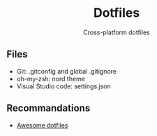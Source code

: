 <div align="center">

# Dotfiles

Cross-platform dotfiles
</div>

## Files
- Git: .gitconfig and global .gitignore
- oh-my-zsh: nord theme
- Visual Studio code: settings.json

## Recommandations
- [Awesome dotfiles](https://github.com/webpro/awesome-dotfiles)
